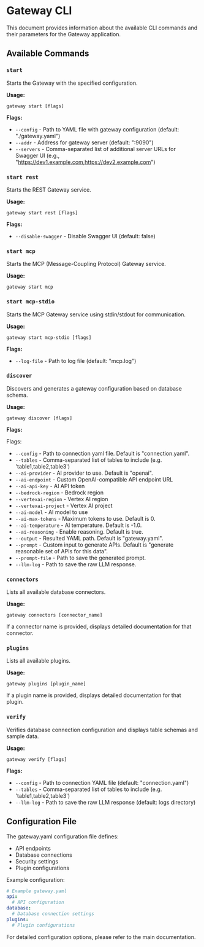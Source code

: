 # Gateway CLI

This document provides information about the available CLI commands and their parameters for the Gateway application.

## Available Commands

### `start`

Starts the Gateway with the specified configuration.

**Usage:**

```
gateway start [flags]
```

**Flags:**

- `--config` - Path to YAML file with gateway configuration (default: "./gateway.yaml")
- `--addr` - Address for gateway server (default: ":9090")
- `--servers` - Comma-separated list of additional server URLs for Swagger UI (e.g., "https://dev1.example.com,https://dev2.example.com")

### `start rest`

Starts the REST Gateway service.

**Usage:**

```
gateway start rest [flags]
```

**Flags:**

- `--disable-swagger` - Disable Swagger UI (default: false)

### `start mcp`

Starts the MCP (Message-Coupling Protocol) Gateway service.

**Usage:**

```
gateway start mcp
```

### `start mcp-stdio`

Starts the MCP Gateway service using stdin/stdout for communication.

**Usage:**

```
gateway start mcp-stdio [flags]
```

**Flags:**

- `--log-file` - Path to log file (default: "mcp.log")

### `discover`

Discovers and generates a gateway configuration based on database schema.

**Usage:**

```
gateway discover [flags]
```

**Flags:**

Flags:

- `--config` - Path to connection yaml file. Default is "connection.yaml".
- `--tables` - Comma-separated list of tables to include (e.g. 'table1,table2,table3')
- `--ai-provider` - AI provider to use. Default is "openai".
- `--ai-endpoint` - Custom OpenAI-compatible API endpoint URL
- `--ai-api-key` - AI API token
- `--bedrock-region` - Bedrock region
- `--vertexai-region` - Vertex AI region
- `--vertexai-project` - Vertex AI project
- `--ai-model` - AI model to use
- `--ai-max-tokens` - Maximum tokens to use. Default is 0.
- `--ai-temperature` - AI temperature. Default is -1.0.
- `--ai-reasoning` - Enable reasoning. Default is true.
- `--output` - Resulted YAML path. Default is "gateway.yaml".
- `--prompt` - Custom input to generate APIs. Default is "generate reasonable set of APIs for this data".
- `--prompt-file` - Path to save the generated prompt.
- `--llm-log` - Path to save the raw LLM response.

### `connectors`

Lists all available database connectors.

**Usage:**

```
gateway connectors [connector_name]
```

If a connector name is provided, displays detailed documentation for that connector.

### `plugins`

Lists all available plugins.

**Usage:**

```
gateway plugins [plugin_name]
```

If a plugin name is provided, displays detailed documentation for that plugin.

### `verify`

Verifies database connection configuration and displays table schemas and sample data.

**Usage:**

```
gateway verify [flags]
```

**Flags:**

- `--config` - Path to connection YAML file (default: "connection.yaml")
- `--tables` - Comma-separated list of tables to include (e.g. 'table1,table2,table3')
- `--llm-log` - Path to save the raw LLM response (default: logs directory)

## Configuration File

The gateway.yaml configuration file defines:

- API endpoints
- Database connections
- Security settings
- Plugin configurations

Example configuration:

```yaml
# Example gateway.yaml
api:
  # API configuration
database:
  # Database connection settings
plugins:
  # Plugin configurations
```

For detailed configuration options, please refer to the main documentation.
